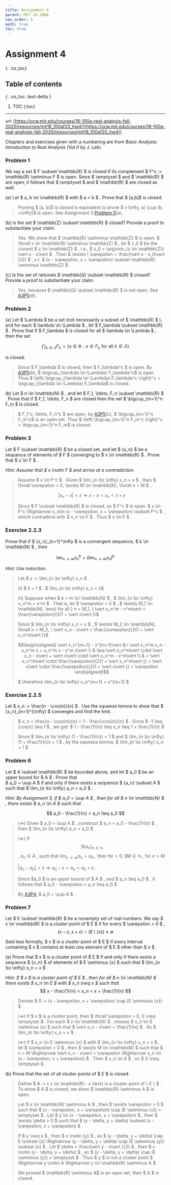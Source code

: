 ```yaml
---
title: Assignment 4
parent: MIT 18.100A
nav_order: 4
math: true
toc: true
---
```


# Assignment 4
{: .no_toc}

## Table of contents
{: .no_toc .text-delta }

1. TOC
{:toc}

---

url: [https://ocw.mit.edu/courses/18-100a-real-analysis-fall-2020/resources/mit18_100af20_hw4/](https://ocw.mit.edu/courses/18-100a-real-analysis-fall-2020/resources/mit18_100af20_hw4/)

Chapters and exercises given with a numbering are from *Basic Analysis: Introduction to
Real Analysis (Vol I)* by J. Lebl.

### Problem 1

We say a set $  F \subset \mathbb{R} $  is closed if its complement $  F^c := \mathbb{R} \setminus F $  is open. Since $  \emptyset $  and $  \mathbb{R} $  are open, it follows that $  \emptyset $  and $  \mathbb{R} $  are closed as well.

(a) Let $  a, b \in \mathbb{R} $  with $  a < b $ . Prove that $ [a,b]$  is closed.

> Proving $ [a, b]$  is closed is equivalent to prove $ (-\infty, a) \cup (b, +\infty)$  is open. See Assignment 3 [Problem 5](/courses/mit18100a/a3/#problem-5)(a).

(b) Is the set $  \mathbb{Z} \subset \mathbb{R} $  closed? Provide a proof to substantiate your claim.

> Yes. We show that $  \mathbb{R} \setminus \mathbb{Z} $  is open.  $  \forall x \in \mathbb{R} \setminus \mathbb{Z} $ , let $  z_0 $  be the closest $  z \in \mathbb{Z} $ , i.e., $  z_0 = \arg\min_{z \in \mathbb{Z}} \vert x - z\vert  $ .  Then $  \exists \ \varepsilon = \frac{\vert x - z_0\vert }{2} $ , s.t.  $ (x - \varepsilon, x + \varepsilon) \subset \mathbb{R} \setminus \mathbb{Z} $ .

(c) Is the set of rationals $  \mathbb{Q} \subset \mathbb{R} $  closed? Provide a proof to substantiate your claim.

> Yes, because $  \mathbb{Q} \subset \mathbb{R} $  is not open.   See [A3P5](/courses/mit18100a/a3/#problem-5)(d).

### Problem 2

(a) Let $  \Lambda $  be a set (not necessarily a subset of $  \mathbb{R} $ ), and for each $  \lambda \in \Lambda $ , let $  F_\lambda \subset \mathbb{R} $ . Prove that if $  F_\lambda $  is closed for all $  \lambda \in \Lambda $ , then the set  

$$
\bigcap_{\lambda \in \Lambda} F_\lambda = \{ x \in \mathbb{R} : x \in F_\lambda \text{ for all } \lambda \in \Lambda \}
$$  

is closed.

> Since $  F_\lambda $  is closed, then $  F_\lambda^c $  is open.  By [A3P5](/courses/mit18100a/a3/#problem-5)(b),  $ \bigcup_{\lambda \in \Lambda} F_\lambda^c$   is open. Thus  $ \left( \bigcup_{\lambda \in \Lambda} F_\lambda^c \right)^c = \bigcap_{\lambda \in \Lambda} F_\lambda$   is closed.

(b) Let $  n \in \mathbb{N} $ , and let $  F_1, \ldots, F_n \subset \mathbb{R} $ . Prove that if $  F_1, \ldots, F_n $  are closed then the set $  \bigcup_{m=1}^n F_m $  is closed.

> $  F_1^c, \ldots, F_n^c $  are open, by [A3P5](/courses/mit18100a/a3/#problem-5)(c), $ \bigcap_{m=1}^n F_m^c$  is an open set.  Thus  $ \left( \bigcap_{m=1}^n F_m^c \right)^c = \bigcup_{m=1}^n F_m$   is closed.

### Problem 3

Let $  F \subset \mathbb{R} $  be a closed set, and let $  \{x_n\} $  be a sequence of elements of $  F $  converging to $  x \in \mathbb{R} $ . Prove that $  x \in F $ .

*Hint: Assume that $  x \notin F $  and arrive at a contradiction.*

> Assume $  x \in F^c $ . Given $  \lim_{n \to \infty} x_n = x $ , then  $  \forall \varepsilon > 0, \exists M \in \mathbb{N}, \forall n > M $ ,  
>
> $$ \vert x_n - x\vert  < \varepsilon \Rightarrow x - \varepsilon < x_n < x + \varepsilon $$
>
> Since $  F \subset \mathbb{R} $  is closed, so $  F^c $  is open.  $  x \in F^c \Rightarrow  x_n\in (x - \varepsilon, x + \varepsilon) \subset F^c $ ,  which contradicts with $  x_n \in F $ . Thus $  x \in F $ .

### Exercise 2.2.3

Prove that if $  \{x_n\}_{n=1}^\infty $  is a convergent sequence, $  k \in \mathbb{N} $ , then  

$$
\lim_{n \to \infty} x_n^k = \left( \lim_{n \to \infty} x_n \right)^k
$$

*Hint: Use induction.*

> Let $  x := \lim_{n \to \infty} x_n $ .  
>
> (i) $  k = 1 $ ,  $ \lim_{n \to \infty} x_n = x$ 
> 
> (ii) Suppose when $  k = m \in \mathbb{N} $ ,  $  \lim_{n \to \infty} x_n^m = x^m $ . That is, let $  \varepsilon > 0 $ , $ 
> \exists M_1 \in \mathbb{N}, \text{ for all } n > M_1, \ \vert x_n^m - x^m\vert  < \frac{\varepsilon}{2(1 + \vert x\vert )}$ 
>
> Since $  \lim_{n \to \infty} x_n = x $ , $ \exists M_2 \in \mathbb{N}, \forall n > M_2, \ \vert x_n - x\vert  < \frac{\varepsilon}{2(1 + \vert x_n^m\vert )}$ 
>
> $$\begin{aligned}
\vert x_n^{m+1} - x^{m+1}\vert  &= \vert x_n^m x_n - x_n^m x + x_n^m x - x^m x\vert \\
& \leq \vert x_n^m\vert  \cdot \vert x_n - x\vert  + \vert x\vert  \cdot \vert x_n^m - x^m\vert \\
& < \vert x_n^m\vert  \cdot \frac{\varepsilon}{2(1 + \vert x_n^m\vert )} + \vert x\vert  \cdot \frac{\varepsilon}{2(1 + \vert x\vert )} < \varepsilon
\end{aligned}$$
>
> $  \therefore \lim_{n \to \infty} x_n^{m+1} = x^{m+1} $ 

### Exercise 2.2.5

Let $  x_n := \frac{n - \cos(n)}{n} $ . Use the squeeze lemma to show that $  \{x_n\}_{n=1}^{\infty} $  converges and find the limit.

> $  x_n = \frac{n - \cos(n)}{n} = 1 - \frac{\cos(n)}{n} $ . Since $  -1 \leq \cos(n) \leq 1 $ , we get: $  1 - \frac{1}{n} \leq x_n \leq 1 + \frac{1}{n} $   
>
> Since $  \lim_{n \to \infty} (1 - \frac{1}{n}) = 1 $  and  $  \lim_{n \to \infty} (1 + \frac{1}{n}) = 1 $ ,  by the squeeze lemma,  $  \lim_{n \to \infty} x_n = 1 $ 

### Problem 6

Let $  A \subset \mathbb{R} $  be bounded above, and let $  a_0 $  be an upper bound for $  A $ . Prove that  
$  a_0 = \sup A $  if and only if there exists a sequence $  \{a_n\} \subset A $  such that $  \lim_{n \to \infty} a_n = a_0 $ .

*Hint: By Assignment 3, if $  a_0 = \sup A $ , then for all $  n \in \mathbb{N} $ , there exists $  a_n \in A $  such that*  

$$ a_0 - \frac{1}{n} < a_n \leq a_0 $$

> (⇒) Given $  a_0 = \sup A $ , construct $  a_n = a_0 - \frac{1}{n} $ , then  $  \lim_{n \to \infty} a_n = a_0 $   
>
> (⇐) If $$\exists \{a_n\}_{n \in \mathbb{N}}$$, $a_n \in A$ , such that  $\lim_{n \to \infty} a_n = a_0$ , then  $\forall \varepsilon > 0, \exists M \in \mathbb{N}$ , for $n > M$ ,  
> $\vert a_n - a_0\vert  < \varepsilon \Rightarrow a_0 - \varepsilon < a_n < a_0 + \varepsilon$ . 
> 
> Since $a_0 $  is an upper bound of $  A $ , and $  a_n \leq a_0 $ , it follows that $  a_0 - \varepsilon < a_n \leq a_0 $   
>
> By [A3P4](/courses/mit18100a/a3/#problem-4), $  a_0 = \sup A $ .

### Problem 7

Let $  E \subset \mathbb{R} $  be a nonempty set of real numbers. We say $  x \in \mathbb{R} $  is a *cluster point* of $  E $  if for every $  \varepsilon > 0 $ ,  
$$ (x - \varepsilon, x + \varepsilon) \cap (E \setminus \{x\}) \neq \emptyset $$

Said less formally, $  x $  is a cluster point of $  E $  if every interval containing $  x $  contains at least one element of $  E $  other than $  x $ .

(a) Prove that $  x $  is a cluster point of $  E $  if and only if there exists a sequence $  \{x_n\} $  of elements of $  E \setminus \{x\} $  such that $  \lim_{n \to \infty} x_n = x $ 

*Hint: If $  x $  is a cluster point of $  E $ , then for all $  n \in \mathbb{N} $  there exists $  x_n \in E $  with $  x_n \neq x $  such that*  
$$ x - \frac{1}{n} < x_n < x + \frac{1}{n} $$

> Denote $  S := (x - \varepsilon, x + \varepsilon) \cap (E \setminus \{x\}) $   
>
> (⇒) If $  x $  is a cluster point, then $  \forall \varepsilon > 0, S \neq \emptyset $ . For each $  n \in \mathbb{N} $ , choose $  x_n \in E \setminus \{x\} $  such that $  \vert x_n - x\vert  < \frac{1}{n} $ . So $  \lim_{n \to \infty} x_n = x $ .
>
> (⇐) If $  x_n \in E \setminus \{x\} $  with $  \lim_{n \to \infty} x_n = x $ , let $  \varepsilon > 0 $ , then $  \exists M \in \mathbb{N} $  such that $  n > M \Rightarrow \vert x_n - x\vert  < \varepsilon \Rightarrow x_n \in (x - \varepsilon, x + \varepsilon) $ . Then $  x_n \in S $ , so $  S \neq \emptyset $ .

(b) Prove that the set of all cluster points of $  E $  is closed.

> Define $  A := \{ x \in \mathbb{R} : x \text{ is a cluster point of } E \} $ . To show $  A $  is closed, we show $  \mathbb{R} \setminus A $  is open.  
>
> Let $  x \in \mathbb{R} \setminus A $ , then $  \exists \varepsilon > 0 $  such that $  (x - \varepsilon, x + \varepsilon) \cap (E \setminus \{x\}) = \emptyset $ . Let $  y \in (x - \varepsilon, x + \varepsilon) $ , then $  \exists \delta > 0 $  such that $  (y - \delta, y + \delta) \subset (x - \varepsilon, x + \varepsilon) $ .
>
> If $  y \neq x $ , then $  x \notin \{y\} $ , so $  (y - \delta, y + \delta) \cap E \subset \{x\} \Rightarrow (y - \delta, y + \delta) \cap (E \setminus \{y\}) \subset \{x\} $ .  Let $  \delta = \frac{\vert y - x\vert }{2} $ , then $  x \notin (y - \delta, y + \delta) $ , so $  (y - \delta, y + \delta) \cap (E \setminus \{y\}) = \emptyset $ . Thus $  y $  is not a cluster point $ \Rightarrow y \notin A \Rightarrow y \in \mathbb{R} \setminus A $   
>
> We proved $  \mathbb{R} \setminus A$  is an open set, then $  A $  is closed.
